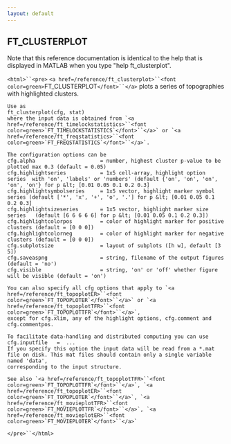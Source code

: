 ```yaml
---
layout: default
---
```


##  FT_CLUSTERPLOT

Note that this reference documentation is identical to the help that is displayed in MATLAB when you type "help ft_clusterplot".

`<html>``<pre>`
    `<a href=/reference/ft_clusterplot>``<font color=green>`FT_CLUSTERPLOT`</font>``</a>` plots a series of topographies with highlighted clusters.
 
    Use as
    ft_clusterplot(cfg, stat)
    where the input data is obtained from `<a href=/reference/ft_timelockstatistics>``<font color=green>`FT_TIMELOCKSTATISTICS`</font>``</a>` or `<a href=/reference/ft_freqstatistics>``<font color=green>`FT_FREQSTATISTICS`</font>``</a>`.
 
    The configuration options can be
    cfg.alpha                     = number, highest cluster p-value to be plotted max 0.3 (default = 0.05)
    cfg.highlightseries           = 1x5 cell-array, highlight option series  with 'on', 'labels' or 'numbers' (default {'on', 'on', 'on', 'on', 'on'} for p &lt; [0.01 0.05 0.1 0.2 0.3]
    cfg.highlightsymbolseries     = 1x5 vector, highlight marker symbol series (default ['*', 'x', '+', 'o', '.'] for p &lt; [0.01 0.05 0.1 0.2 0.3]
    cfg.highlightsizeseries       = 1x5 vector, highlight marker size series   (default [6 6 6 6 6] for p &lt; [0.01 0.05 0.1 0.2 0.3])
    cfg.highlightcolorpos         = color of highlight marker for positive clusters (default = [0 0 0])
    cfg.highlightcolorneg         = color of highlight marker for negative clusters (default = [0 0 0])
    cfg.subplotsize               = layout of subplots ([h w], default [3 5])
    cfg.saveaspng                 = string, filename of the output figures (default = 'no')
    cfg.visible                   = string, 'on' or 'off' whether figure will be visible (default = 'on')
 
    You can also specify all cfg options that apply to `<a href=/reference/ft_topoplotER>``<font color=green>`FT_TOPOPLOTER`</font>``</a>` or `<a href=/reference/ft_topoplotTFR>``<font color=green>`FT_TOPOPLOTTFR`</font>``</a>`,
    except for cfg.xlim, any of the highlight options, cfg.comment and cfg.commentpos.
 
    To facilitate data-handling and distributed computing you can use
    cfg.inputfile   =  ...
    If you specify this option the input data will be read from a *.mat
    file on disk. This mat files should contain only a single variable named 'data',
    corresponding to the input structure.
 
    See also `<a href=/reference/ft_topoplotTFR>``<font color=green>`FT_TOPOPLOTTFR`</font>``</a>`, `<a href=/reference/ft_topoplotER>``<font color=green>`FT_TOPOPLOTER`</font>``</a>`, `<a href=/reference/ft_movieplotTFR>``<font color=green>`FT_MOVIEPLOTTFR`</font>``</a>`, `<a href=/reference/ft_movieplotER>``<font color=green>`FT_MOVIEPLOTER`</font>``</a>`
`</pre>``</html>`

